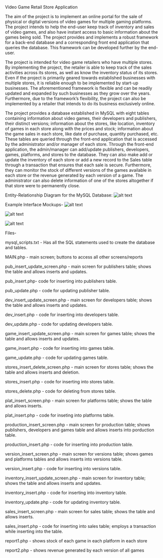Video Game Retail Store Application

The aim of the project is to implement an online portal for the sale of physical or digital versions of video games for multiple gaming platforms. The project intends to help the end-user keep track of inventory and sales of video games, and also have instant access to basic information about the games being sold. The project provides and implements a robust framework for a back-end database and a corresponding front end application that queries the database. This framework can be developed further by the end-user.

The project is intended for video game retailers who have multiple stores. By implementing the project, the retailer is able to keep track of the sales activities across its stores, as well as know the inventory status of its stores. Even if the project is primarily geared towards established businesses with multiple stores, it is reliable enough to be implemented by start-up businesses. The aforementioned framework is flexible and can be readily updated and expanded by such businesses as they grow over the years. Furthermore, due to the framework’s flexibility, the project can also be implemented by a retailer that intends to do its business exclusively online.

The project provides a database established in MySQL with eight tables containing information about video games, their developers and publishers, their distinct versions; information about the stores, like location, inventory of games in each store along with the prices and stock; information about the game sales in each store, like date of purchase, quantity purchased, etc. These tables are queried through the front-end application that is accessed by the administrator and/or manager of each store. Through the front-end application, the admin/manager can add/update publishers, developers, games, platforms, and stores to the database. They can also make add or update the inventory of each store or add a new record to the Sales table through a transaction that ensures that each sale is secure. Furthermore, they can monitor the stock of different versions of the games available in each store or the revenue generated by each version of a game. The administrator can also delete information of one of the stores altogether if that store were to permanently close.

Entity-Relationship Diagram for the MySQL Database:
![alt text](https://github.com/sreeman-reddy/video-game-retail-store-application/blob/main/ERD.png "ERD")

Example Interface Mockups-
![alt text](https://github.com/sreeman-reddy/video-game-retail-store-application/blob/main/example1.png "eg1")

![alt text](https://github.com/sreeman-reddy/video-game-retail-store-application/blob/main/example2.png "eg2")

![alt text](https://github.com/sreeman-reddy/video-game-retail-store-application/blob/main/example3.png "eg3")


Files-

mysql_scripts.txt -  Has all the SQL statements used to create the database and tables.

MAIN.php - main screen; buttons to access all other screens/reports



pub_insert_update_screen.php - main screen for publishers table; shows the table and allows inserts and updates.

pub_insert.php- code for inserting into publishers table.

pub_update.php - code for updating publisher table.



dev_insert_update_screen.php - main screen for developers table; shows the table and allows inserts and updates.

dev_insert.php - code for inserting into developers table.

dev_update.php - code for updating developers table.



game_insert_update_screen.php - main screen for games table; shows the table and allows inserts and updates.

game_insert.php - code for inserting into games table.

game_update.php - code for updating games table.



stores_insert_delete_screen.php - main screen for stores table; shows the table and allows inserts and deletion.

stores_insert.php - code for inserting into stores table.

stores_delete.php - code for deleting from stores table.



plat_insert_screen.php - main screen for platforms table; shows the table and allows inserts.

plat_insert.php - code for inseting into platforms table.



production_insert_screen.php - main screen for production table; shows publishers, developers and games table and allows inserts into porduction table.

production_insert.php - code for inserting into production table.



version_insert_screen.php - main screen for versions table; shows games and platforms tables and allows inserts into versions table.

version_insert.php - code for inserting into versions table.



inventory_insert_update_screen.php - main screen for inventory table; shows the table and allows inserts and updates.

inventory_insert.php - code for inserting into inventory table.

inventory_update.php - code for updating inventory table.


sales_insert_screen.php - main screen for sales table; shows the table and allows inserts.

sales_insert.php - code for inserting into sales table; employs a transaction while inserting into the table.



report1.php - shows stock of each game in each platform in each store

report2.php - shows revenue generated by each version of all games






					



